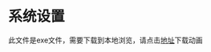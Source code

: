 # 系统设置

此文件是exe文件，需要下载到本地浏览，请点击[地址](http://resource.3cwdb.com/kailong-donghua/服务器安装-1系统设置.exe)下载动画


